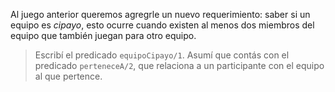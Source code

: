 Al juego anterior queremos agregrle un nuevo requerimiento: saber si un equipo es _cipayo_, esto ocurre cuando existen al menos dos miembros del equipo que también juegan para otro equipo. 

> Escribí el predicado `equipoCipayo/1`. Asumí que contás con el predicado `perteneceA/2`, que relaciona a un participante con el equipo al que pertence. 


